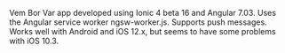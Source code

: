 Vem Bor Var app developed using Ionic 4 beta 16 and Angular 7.03. Uses the Angular service worker ngsw-worker.js. Supports push messages. Works well with Android and iOS 12.x, but seems to have some problems with iOS 10.3.